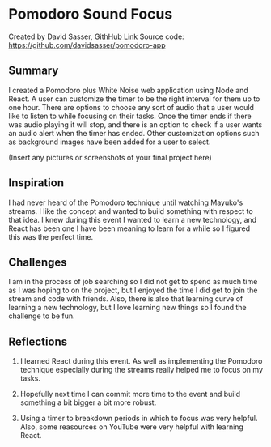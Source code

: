 # Pomodoro Sound Focus

Created by David Sasser, [GithHub Link](https://github.com/davidsasser)
Source code: https://github.com/davidsasser/pomodoro-app

## Summary

I created a Pomodoro plus White Noise web application using Node and React. A user can customize the timer to be the right interval for them up to one hour. There are options to choose any sort of audio that a user would like to listen to while focusing on their tasks. Once the timer ends if there was audio playing it will stop, and there is an option to check if a user wants an audio alert when the timer has ended. Other customization options such as background images have been added for a user to select.

(Insert any pictures or screenshots of your final project here)

## Inspiration

I had never heard of the Pomodoro technique until watching Mayuko's streams. I like the concept and wanted to build something with respect to that idea. I knew during this event I wanted to learn a new technology, and React has been one I have been meaning to learn for a while so I figured this was the perfect time.

## Challenges

I am in the process of job searching so I did not get to spend as much time as I was hoping to on the project, but I enjoyed the time I did get to join the stream and code with friends. Also, there is also that learning curve of learning a new technology, but I love learning new things so I found the challenge to be fun.

## Reflections

1. I learned React during this event. As well as implementing the Pomodoro technique especially during the streams really helped me to focus on my tasks.

2. Hopefully next time I can commit more time to the event and build something a bit bigger a bit more robust.

3. Using a timer to breakdown periods in which to focus was very helpful. Also, some reasources on YouTube were very helpful with learning React.